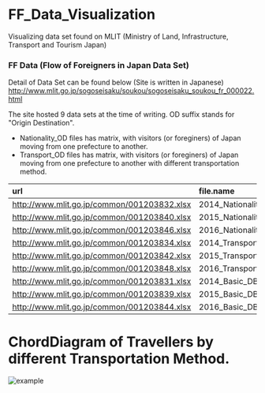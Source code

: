 # FF_Data_Visualization
Visualizing data set found on MLIT (Ministry of Land, Infrastructure, Transport and Tourism Japan) 


### FF Data (Flow of Foreigners in Japan Data Set)
Detail of Data Set can be found below (Site is written in Japanese)
http://www.mlit.go.jp/sogoseisaku/soukou/sogoseisaku_soukou_fr_000022.html


The site hosted 9 data sets at the time of writing.
OD suffix stands for "Origin Destination". 

- Nationality_OD files has matrix, with visitors (or foreginers) of Japan moving from one prefecture to another. 
- Transport_OD files has matrix, with visitors (or foreginers) of Japan moving from one prefecture to another with different transportation method.


|url                                         |file.name               |
|:-------------------------------------------|:-----------------------|
|http://www.mlit.go.jp/common/001203832.xlsx |2014_Nationality_OD.xls |
|http://www.mlit.go.jp/common/001203840.xlsx |2015_Nationality_OD.xls |
|http://www.mlit.go.jp/common/001203846.xlsx |2016_Nationality_OD.xls |
|http://www.mlit.go.jp/common/001203834.xlsx |2014_Transport_OD.xls   |
|http://www.mlit.go.jp/common/001203842.xlsx |2015_Transport_OD.xls   |
|http://www.mlit.go.jp/common/001203848.xlsx |2016_Transport_OD.xls   |
|http://www.mlit.go.jp/common/001203831.xlsx |2014_Basic_DB.xls       |
|http://www.mlit.go.jp/common/001203839.xlsx |2015_Basic_DB.xls       |
|http://www.mlit.go.jp/common/001203844.xlsx |2016_Basic_DB.xls       |


# ChordDiagram of Travellers by different Transportation Method.
![example](https://github.com/chichacha/FF_Data_Visualization/blob/master/Output/2016_Transport_OD_Multiples.png?raw=true)
